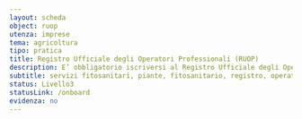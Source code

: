 ```yaml
---
layout: scheda
object: ruop
utenza: imprese
tema: agricoltura
tipo: pratica
title: Registro Ufficiale degli Operatori Professionali (RUOP)
description: E’ obbligatorio iscriversi al Registro Ufficiale degli Operatori Professionali (RUOP) tenuto dai singoli Servizi fitosanitari regionali per alcune categorie di operatori professionali
subtitle: servizi fitosanitari, piante, fitosanitario, registro, operatori professionali
status: Livello3
statusLink: /onboard
evidenza: no
---
```


